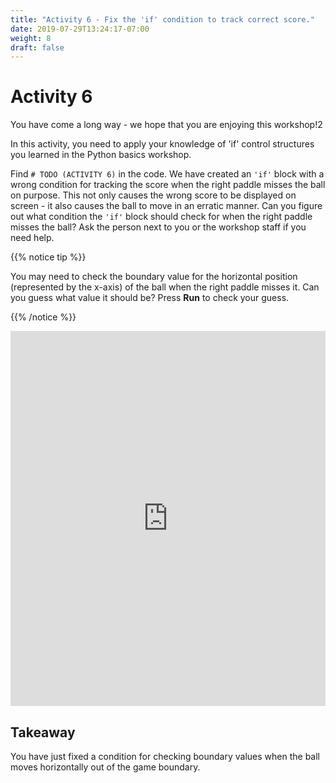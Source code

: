 ```yaml
---
title: "Activity 6 - Fix the 'if' condition to track correct score."
date: 2019-07-29T13:24:17-07:00
weight: 8
draft: false
---
```


# Activity 6

You have come a long way - we hope that you are enjoying this workshop!2

In this activity, you need to apply your knowledge of 'if' control structures you learned in the Python basics workshop. 

Find `# TODO (ACTIVITY 6)` in the code. We have created an `'if'` block with a wrong condition for tracking the score when the right paddle misses the ball on purpose. This not only causes the wrong score to be displayed on screen - it also causes the ball to move in an erratic manner. Can you figure out what condition the `'if'` block should check for when the right paddle misses the ball? Ask the person next to you or the workshop staff if you need help.

{{% notice tip %}}

You may need to check the boundary value for the horizontal position (represented by the x-axis) of the ball when the right paddle misses it. Can you guess what value it should be? Press **Run** to check your guess.

{{% /notice %}}

<iframe height="600px" width="100%" src="https://replit.com/@nuevofoundation/PongLessonStudent?lite=true" scrolling="no" frameborder="no" alt="Pong Workshop Replit Code" allowtransparency="true" allowfullscreen="true" sandbox="allow-forms allow-pointer-lock allow-popups allow-same-origin allow-scripts allow-modals"></iframe>

## Takeaway

You have just fixed a condition for checking boundary values when the ball moves horizontally out of the game boundary.
